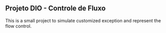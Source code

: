 ## Projeto DIO - Controle de Fluxo

This is a small project to simulate customized exception and represent the flow control.
